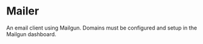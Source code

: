 # Mailer
An email client using Mailgun. Domains must be configured and setup in the Mailgun dashboard.
